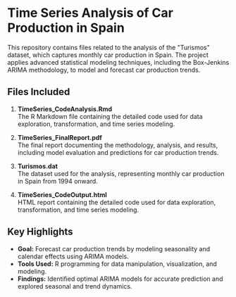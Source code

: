 



# Time Series Analysis of Car Production in Spain

This repository contains files related to the analysis of the "Turismos" dataset, which captures monthly car production in Spain. The project applies advanced statistical modeling techniques, including the Box-Jenkins ARIMA methodology, to model and forecast car production trends. 

## Files Included

1. **TimeSeries_CodeAnalysis.Rmd**  
   The R Markdown file containing the detailed code used for data exploration, transformation, and time series modeling.

2. **TimeSeries_FinalReport.pdf**  
   The final report documenting the methodology, analysis, and results, including model evaluation and predictions for car production trends.

3. **Turismos.dat**  
   The dataset used for the analysis, representing monthly car production in Spain from 1994 onward.

4. **TimeSeries_CodeOutput.html**  
  HTML report containing the detailed code used for data exploration, transformation, and time series modeling.

## Key Highlights

- **Goal:** Forecast car production trends by modeling seasonality and calendar effects using ARIMA models.
- **Tools Used:** R programming for data manipulation, visualization, and modeling.
- **Findings:** Identified optimal ARIMA models for accurate prediction and explored seasonal and trend dynamics.

